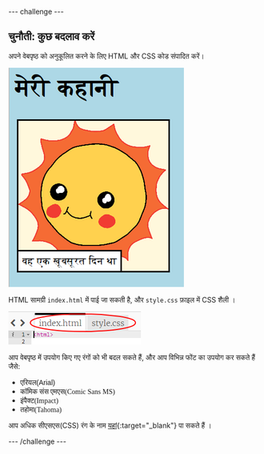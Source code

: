 --- challenge ---

## चुनौती: कुछ बदलाव करें

अपने वेबपृष्ठ को अनुकूलित करने के लिए HTML और CSS कोड संपादित करें।

![screenshot](images/story-changes.png)

HTML सामग्री `index.html` में पाई जा सकती है, और `style.css` फ़ाइल में CSS शैली ।

![screenshot](images/story-files.png)

आप वेबपृष्ठ में उपयोग किए गए रंगों को भी बदल सकते हैं, और आप विभिन्न फोंट का उपयोग कर सकते हैं जैसे:

+ <span style="font-family: Arial;">एरियल(Arial)</span>
+ <span style="font-family: Comic Sans MS;">कॉमिक संस एमएस(Comic Sans MS)</span>
+ <span style="font-family: Impact;">इंपैक्ट(Impact)</span>
+ <span style="font-family: Tahoma;">तहोमा(Tahoma)</span>

आप अधिक सीएसएस(CSS) रंग के नाम [यहां](http://jumpto.cc/colours){:target="_blank"} पा सकते हैं ।

--- /challenge ---
